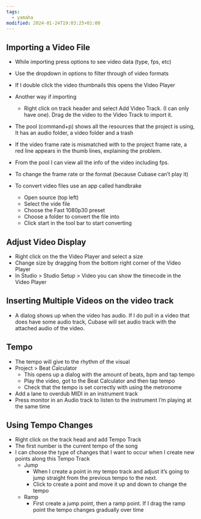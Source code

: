 ```yaml
---
tags:
  - yamaha
modified: 2024-01-24T19:03:25+01:00
---
```



## Importing a Video File
- While importing press options to see video data (type, fps, etc)
- Use the dropdown in options to filter through of video formats
- If I double click the video thumbnails this opens the Video Player

- Another way if importing
	- Right click on track header and select Add Video Track. (I can only have one). Drag de the video to the Video Track to import it.

- The pool (command+p) shows all the resources that the project is using, It has an audio folder, a video folder and a trash
- If the video frame rate is mismatched with to the project frame rate, a red line appears in the thumb lines, explaining the problem.
-  From the pool I can view all the info of the video including fps.

- To change the frame rate or the format (because Cubase can’t play it)

- To convert video files use an app called handbrake
	- Open source (top left)
	- Select the vide file
	- Choose the Fast 1080p30 preset 
	- Choose a folder to convert the file into
	- Click start in the tool bar to start converting


## Adjust Video Display
- Right click on the the Video Player and select a size
- Change size by dragging from the bottom right corner of the Video Player
- In Studio \> Studio Setup \> Video you can show the timecode in the Video Player




## Inserting Multiple Videos on the video track
- A dialog shows up when the video has audio. If I do pull in a video that does have some audio track, Cubase will set audio track with the attached audio of the video.

## Tempo
- The tempo will give to the rhythm of the visual
- Project \> Beat Calculator 
	- This opens up a dialog with the amount of beats, bpm and tap tempo
	- Play the video, got to the Beat Calculator and then tap tempo
	- Check that the tempo is set correctly with using the metronome
- Add a lane to overdub MIDI in an instrument track
- Press monitor in an Audio track to listen to the instrument I’m playing at the same time

## Using Tempo Changes
- Right click on the track head and add Tempo Track
- The first number is the current tempo of the song 
- I can choose the type of changes that I want to occur when I create new points along this Tempo Track
	- Jump
		- When I create a point in my tempo track and adjust it’s going to jump straight from the previous tempo to the next.
		- Click to create a point and move it up and down to change the tempo
	- Ramp
		- First create a jump point, then a ramp point. If I drag the ramp point the tempo changes gradually over time